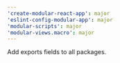 ```yaml
---
'create-modular-react-app': major
'eslint-config-modular-app': major
'modular-scripts': major
'modular-views.macro': major
---
```


Add exports fields to all packages.
